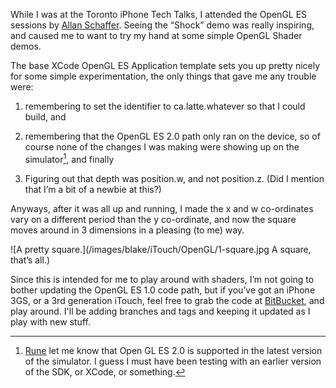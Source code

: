 <!--
.. title: Experiments in OpenGL (on the iPhone 3GS).
.. date: 2009-12-10 13:16:05
.. author: Blake Winton
-->

While I was at the Toronto iPhone Tech Talks, I attended the OpenGL ES
sessions by [Allan Schaffer](http://twitter.com/funnest).  Seeing the
“Shock” demo was really inspiring, and caused me to want to try my
hand at some simple OpenGL Shader demos.

The base XCode OpenGL ES Application template sets you up pretty
nicely for some simple experimentation, the only things that gave me
any trouble were:

1. remembering to set the identifier to ca.latte.whatever so that I
could build, and

2. remembering that the OpenGL ES 2.0 path only ran on the device, so
of course none of the changes I was making were showing up on the
simulator[^1], and finally

3. Figuring out that depth was position.w, and not position.z.  (Did I
mention that I’m a bit of a newbie at this?)

Anyways, after it was all up and running, I made the x and w
co-ordinates vary on a different period than the y co-ordinate, and
now the square moves around in 3 dimensions in a pleasing (to me) way.

![A pretty square.](/images/blake/iTouch/OpenGL/1-square.jpg A square,
that’s all.)

Since this is intended for me to play around with shaders, I’m not
going to bother updating the OpenGL ES 1.0 code path, but if you’ve
got an iPhone 3GS, or a 3rd generation iTouch, feel free to grab the
code at [BitBucket](http://bitbucket.org/bwinton/opengl/), and play
around.  I'll be adding branches and tags and keeping it updated as I
play with new stuff.

[^1]: [Rune](http://twitter.com/runmad) let me know that Open GL ES
    2.0 is supported in the latest version of the simulator.  I guess I
    must have been testing with an earlier version of the SDK, or XCode,
    or something.

